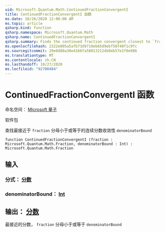 ```yaml
---
uid: Microsoft.Quantum.Math.ContinuedFractionConvergentI
title: ContinuedFractionConvergentI 函数
ms.date: 10/26/2020 12:00:00 AM
ms.topic: article
qsharp.kind: function
qsharp.namespace: Microsoft.Quantum.Math
qsharp.name: ContinuedFractionConvergentI
qsharp.summary: Finds the continued fraction convergent closest to `fraction` with the denominator less or equal to `denominatorBound`
ms.openlocfilehash: 2322e005a5afb73d9719eb65d9ebf50740f1c9fc
ms.sourcegitcommit: 29e0d88a30e4166fa580132124b0eb57e1f0e986
ms.translationtype: MT
ms.contentlocale: zh-CN
ms.lasthandoff: 10/27/2020
ms.locfileid: "92700484"
---
```

# <a name="continuedfractionconvergenti-function"></a>ContinuedFractionConvergentI 函数

命名空间： [Microsoft 量子](xref:Microsoft.Quantum.Math)

软件包 [](https://nuget.org/packages/)


查找最接近于 `fraction` 分母小于或等于的连续分数收敛性 `denominatorBound`

```qsharp
function ContinuedFractionConvergentI (fraction : Microsoft.Quantum.Math.Fraction, denominatorBound : Int) : Microsoft.Quantum.Math.Fraction
```


## <a name="input"></a>输入

### <a name="fraction--fraction"></a>分式： [分数](xref:Microsoft.Quantum.Math.Fraction)




### <a name="denominatorbound--int"></a>denominatorBound： [Int](xref:microsoft.quantum.lang-ref.int)





## <a name="output--fraction"></a>输出： [分数](xref:Microsoft.Quantum.Math.Fraction)

最接近的分数， `fraction` 分母小于或等于 `denominatorBound`